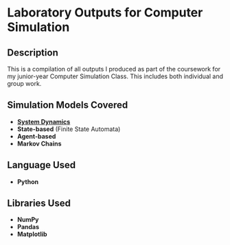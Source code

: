 <h1>Laboratory Outputs for Computer Simulation</h1>

<h2>Description</h2>
This is a compilation of all outputs I produced as part of the coursework for my junior-year Computer Simulation Class. This includes both individual and group work.

<h2>Simulation Models Covered</h2>

- [<b>System Dynamics</b>](https://github.com/andreazialcita/Computer-Simulation/blob/main/%5BCSCI_115%5D_System_Dynamics.ipynb)
- <b>State-based</b> (Finite State Automata)
- <b>Agent-based</b>
- <b>Markov Chains</b>

<h2>Language Used</h2>

- <b>Python</b> 

<h2>Libraries Used </h2>

- <b>NumPy</b>
- <b>Pandas</b>
- <b>Matplotlib</b>

